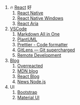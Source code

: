 1. 🔥 [React](https://react.dev/) 好
   1. [React Native](https://reactnative.dev/)
   2. [React Native Windows](https://microsoft.github.io/react-native-windows/)
   3. [React Aria](https://react-spectrum.adobe.com/react-aria/index.html)
2. [VSCode](https://code.visualstudio.com/)
   1. [Markdown All in One](https://marketplace.visualstudio.com/items?itemName=yzhang.markdown-all-in-one)
   2. [PlantUML](https://marketplace.visualstudio.com/items?itemName=jebbs.plantuml)
   3. [Prettier - Code formatter](https://marketplace.visualstudio.com/items?itemName=esbenp.prettier-vscode)
   4. [GitLens — Git supercharged](https://marketplace.visualstudio.com/items?itemName=eamodio.gitlens)
   5. [Remote Development](https://marketplace.visualstudio.com/items?itemName=ms-vscode-remote.vscode-remote-extensionpack)
3. [Blog]()
   1. [Overreacted](https://overreacted.io/zh-hans/)
   2. [MDN blog](https://developer.mozilla.org/en-US/blog/welcome-to-the-MDN-blog/)
   3. [React Blog](https://react.dev/blog)
   4. [News Node.js](https://nodejs.org/en/blog)
4. UI
   1. [Bootstrap](https://getbootstrap.com/)
   2. [Material UI](https://v4.mui.com/zh/)

